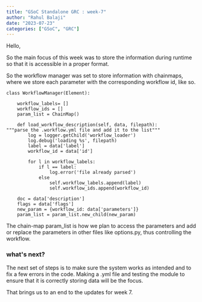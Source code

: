 ```yaml
---
title: "GSoC Standalone GRC : week-7"
author: "Rahul Balaji"
date: "2023-07-23"
categories: ["GSoC", "GRC"]
---
```


Hello,

So the main focus of this week was to store the information during runtime so that it is accessible in a proper format.

So the workflow manager was set to store information with chainmaps, where we store each parameter with the corresponding workflow id,
like so.

```
class WorkflowManager(Element):

	workflow_labels= []
	workflow_ids = []
	param_list = ChainMap()
	
	def load_workflow_description(self, data, filepath):
"""parse the .workflow.yml file and add it to the list"""
		log = logger.getChild('workflow_loader')
		log.debug('loading %s', filepath)
		label = data['label']
		workflow_id = data['id']
		
		for l in workflow_labels:
			if l == label:
				log.error('file already parsed')
			else
				self.workflow_labels.append(label)
				self.workflow_ids.append(workflow_id)
				
	doc = data['description']
	flags = data['flags']
	new_param = {workflow_id: data['parameters']}
	param_list = param_list.new_child(new_param)
```

The chain-map param_list is how we plan to access the parameters and add or replace the parameters in other files like options.py, thus
controlling the workflow.

### what's next?

The next set of steps is to make sure the system works as intended and to fix a few errors in the code. Making a .yml file and testing the 
module to ensure that it is correctly storing data will be the focus.

That brings us to an end to the updates for week 7.
